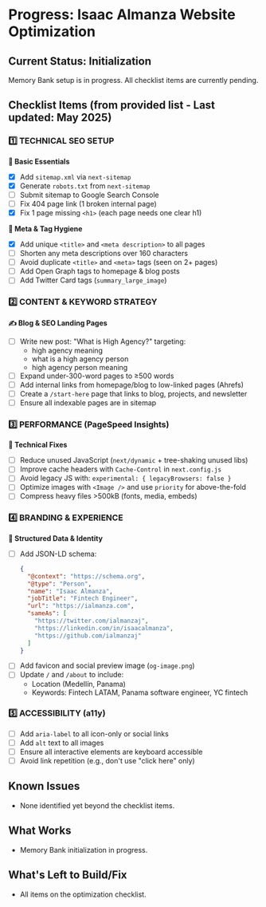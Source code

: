 # Progress: Isaac Almanza Website Optimization

## Current Status: Initialization

Memory Bank setup is in progress. All checklist items are currently pending.

## Checklist Items (from provided list - Last updated: May 2025)

### 1️⃣ TECHNICAL SEO SETUP

**🧩 Basic Essentials**

- [x] Add `sitemap.xml` via `next-sitemap`
- [x] Generate `robots.txt` from `next-sitemap`
- [ ] Submit sitemap to Google Search Console
- [ ] Fix 404 page link (1 broken internal page)
- [x] Fix 1 page missing `<h1>` (each page needs one clear h1)

**🔄 Meta & Tag Hygiene**

- [x] Add unique `<title>` and `<meta description>` to all pages
- [ ] Shorten any meta descriptions over 160 characters
- [ ] Avoid duplicate `<title>` and `<meta>` tags (seen on 2+ pages)
- [ ] Add Open Graph tags to homepage & blog posts
- [ ] Add Twitter Card tags (`summary_large_image`)

### 2️⃣ CONTENT & KEYWORD STRATEGY

**✍ Blog & SEO Landing Pages**

- [ ] Write new post: "What is High Agency?" targeting:
  - high agency meaning
  - what is a high agency person
  - high agency person meaning
- [ ] Expand under-300-word pages to ≥500 words
- [ ] Add internal links from homepage/blog to low-linked pages (Ahrefs)
- [ ] Create a `/start-here` page that links to blog, projects, and newsletter
- [ ] Ensure all indexable pages are in sitemap

### 3️⃣ PERFORMANCE (PageSpeed Insights)

**🔧 Technical Fixes**

- [ ] Reduce unused JavaScript (`next/dynamic` + tree-shaking unused libs)
- [ ] Improve cache headers with `Cache-Control` in `next.config.js`
- [ ] Avoid legacy JS with: `experimental: { legacyBrowsers: false }`
- [ ] Optimize images with `<Image />` and use `priority` for above-the-fold
- [ ] Compress heavy files >500kB (fonts, media, embeds)

### 4️⃣ BRANDING & EXPERIENCE

**🪪 Structured Data & Identity**

- [ ] Add JSON-LD schema:
  ```json
  {
    "@context": "https://schema.org",
    "@type": "Person",
    "name": "Isaac Almanza",
    "jobTitle": "Fintech Engineer",
    "url": "https://ialmanza.com",
    "sameAs": [
      "https://twitter.com/ialmanzaj",
      "https://linkedin.com/in/isaacalmanza",
      "https://github.com/ialmanzaj"
    ]
  }
  ```
- [ ] Add favicon and social preview image (`og-image.png`)
- [ ] Update `/` and `/about` to include:
  - Location (Medellín, Panama)
  - Keywords: Fintech LATAM, Panama software engineer, YC fintech

### 5️⃣ ACCESSIBILITY (a11y)

- [ ] Add `aria-label` to all icon-only or social links
- [ ] Add `alt` text to all images
- [ ] Ensure all interactive elements are keyboard accessible
- [ ] Avoid link repetition (e.g., don't use "click here" only)

## Known Issues

- None identified yet beyond the checklist items.

## What Works

- Memory Bank initialization in progress.

## What's Left to Build/Fix

- All items on the optimization checklist.
